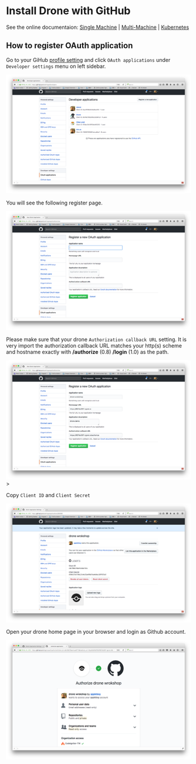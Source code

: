 # Install Drone with GitHub

See the online documentaion: [Single Machine](https://docs.drone.io/installation/github/single-machine/) | [Multi-Machine](https://docs.drone.io/installation/github/multi-machine/) | [Kubernetes](https://docs.drone.io/installation/github/kubernetes/)

## How to register OAuth application

Go to your GiHub [profile setting](https://github.com/settings/profile) and click `OAuth applications` under `Developer settings` menu on left sidebar.

![github-setup-01](images/github-setup-01.png)

You will see the following register page.

![github-setup-02](images/github-setup-02.png)

Please make sure that your drone `Authorization callback URL` setting. It is very import the authorization callback URL matches your http(s) scheme and hostname exactly with **/authorize** (0.8) **/login** (1.0) as the path.

![github-setup-03](images/github-setup-03.png)>

Copy `Client ID` and `Client Secret`

![github-setup-04](images/github-setup-04.png)

Open your drone home page in your browser and login as Github account.

![github-setup-05](images/github-setup-05.png)
